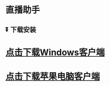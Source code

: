 # 直播助手
## ⏬ 下载安装
# [点击下载Windows客户端](https://github.com/mr-smr/robotassistant/releases/download/1.0.0/Setup.1.0.0.exe)
# [点击下载苹果电脑客户端](https://github.com/mr-smr/robotassistant/releases/download/1.0.0/Setup.1.0.0.dmg)
